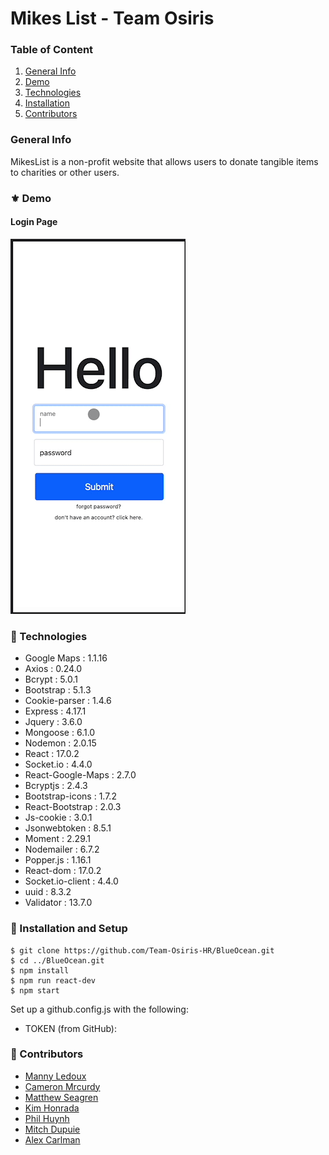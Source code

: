 # Mikes List - Team Osiris
### Table of Content
1. [General Info](#🌴-General-Info)
2. [Demo](#⚜️-Demo)
3. [Technologies](#🧪-Technologies)
4. [Installation](#🚀-Installation)
5. [Contributors](#🤝-Contributors)

### General Info
MikesList is a non-profit website that allows users to donate tangible items to charities or other users.

### ⚜️ Demo
#### Login Page
![](/readMeStuff/LoginPage.gif)




### 🧪 Technologies
* Google Maps : 1.1.16
* Axios : 0.24.0
* Bcrypt : 5.0.1
* Bootstrap : 5.1.3
* Cookie-parser : 1.4.6
* Express : 4.17.1
* Jquery : 3.6.0
* Mongoose : 6.1.0
* Nodemon : 2.0.15
* React : 17.0.2
* Socket.io : 4.4.0
* React-Google-Maps : 2.7.0
* Bcryptjs : 2.4.3
* Bootstrap-icons : 1.7.2
* React-Bootstrap : 2.0.3
* Js-cookie : 3.0.1
* Jsonwebtoken : 8.5.1
* Moment : 2.29.1
* Nodemailer : 6.7.2
* Popper.js : 1.16.1
* React-dom : 17.0.2
* Socket.io-client : 4.4.0
* uuid : 8.3.2
* Validator : 13.7.0

### 🚀 Installation and Setup
```
$ git clone https://github.com/Team-Osiris-HR/BlueOcean.git
$ cd ../BlueOcean.git
$ npm install
$ npm run react-dev
$ npm start
```
Set up a github.config.js with the following:

* TOKEN (from GitHub):


### 🤝 Contributors
- [Manny Ledoux]()
- [Cameron Mrcurdy]()
- [Matthew Seagren](https://www.linkedin.com/in/matthew-seagren/)
- [Kim Honrada]()
- [Phil Huynh]()
- [Mitch Dupuie]()
- [Alex Carlman]()


